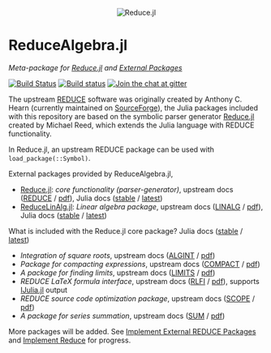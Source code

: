 <p align="center">
  <img src="https://github.com/chakravala/Reduce.jl/blob/master/docs/src/assets/logo.png" alt="Reduce.jl"/>
</p>

# ReduceAlgebra.jl

*Meta-package for [Reduce.jl](https://github.com/chakravala/Reduce.jl) and [External Packages](https://github.com/JuliaReducePkg)*

[![Build Status](https://travis-ci.org/JuliaReducePkg/ReduceAlgebra.jl.svg?branch=master)](https://travis-ci.org/JuliaReducePkg/ReduceAlgebra.jl)
[![Build status](https://ci.appveyor.com/api/projects/status/rsk2jdjwnl4spd7d?svg=true)](https://ci.appveyor.com/project/chakravala/reducealgebra-jl)
[![Join the chat at gitter](https://badges.gitter.im/Reduce-jl/Lobby.svg)](https://gitter.im/Reduce-jl/Lobby?utm_source=badge&utm_medium=badge&utm_campaign=pr-badge&utm_content=badge)

The upstream [REDUCE](http://www.reduce-algebra.com) software was originally created by Anthony C. Hearn (currently maintained on [SourceForge](https://sourceforge.net/p/reduce-algebra/)), the Julia packages included with this repository are based on the symbolic parser generator [Reduce.jl](https://github.com/chakravala/Reduce.jl) created by Michael Reed, which extends the Julia language with REDUCE functionality.

In Reduce.jl, an upstream REDUCE package can be used with `load_package(::Symbol)`.

External packages provided by ReduceAlgebra.jl,
- [Reduce.jl](https://github.com/chakravala/Reduce.jl): *core functionality (parser-generator)*, upstream docs ([REDUCE](http://www.reduce-algebra.com/manual/manual.html) / [pdf](http://www.reduce-algebra.com/manual/manual.pdf)), Julia docs ([stable](https://chakravala.github.io/Reduce.jl/stable) / [latest](https://chakravala.github.io/Reduce.jl/latest))
- [ReduceLinAlg.jl](https://github.com/JuliaReducePkg/ReduceLinAlg.jl): *Linear algebra package*, upstream docs ([LINALG](http://www.reduce-algebra.com/manual/manualse127.html) / [pdf](http://www.reduce-algebra.com/manual/contributed/linalg.pdf)), Julia docs ([stable](https://JuliaReducePkg.github.io/ReduceLinAlg.jl/stable) / [latest](https://JuliaReducePkg.github.io/ReduceLinAlg.jl/latest))

What is included with the Reduce.jl core package? Julia docs ([stable](https://chakravala.github.io/Reduce.jl/stable/man/16-packages.html) / [latest](https://chakravala.github.io/Reduce.jl/latest/man/16-packages.html))
- *Integration of square roots*, upstream docs ([ALGINT](http://www.reduce-algebra.com/manual/manualse91.html) / [pdf](http://www.reduce-algebra.com/manual/contributed/algint.pdf))
- *Package for compacting expressions*, upstream docs ([COMPACT](http://www.reduce-algebra.com/manual/manualse105.html) / [pdf](http://www.reduce-algebra.com/manual/contributed/compact.pdf))
- *A package for finding limits*, upstream docs ([LIMITS](http://www.reduce-algebra.com/manual/manualse126.html) / [pdf](http://www.reduce-algebra.com/manual/contributed/limits.pdf))
- *REDUCE LaTeX formula interface*, upstream docs ([RLFI](http://www.reduce-algebra.com/manual/manualse146.html) / [pdf](http://www.reduce-algebra.com/manual/contributed/rlfi.pdf)), supports [IJulia.jl](https://github.com/JuliaLang/IJulia.jl) output
- *REDUCE source code optimization package*, upstream docs ([SCOPE](http://www.reduce-algebra.com/manual/manualse150.html) / [pdf](http://www.reduce-algebra.com/manual/contributed/scope.pdf))
- *A package for series summation*, upstream docs ([SUM](http://www.reduce-algebra.com/manual/manualse157.html) / [pdf](http://www.reduce-algebra.com/manual/contributed/sum.pdf))

More packages will be added. See [Implement External REDUCE Packages](https://github.com/orgs/JuliaReducePkg/projects/1) and [Implement Reduce](https://github.com/chakravala/Reduce.jl/projects/1) for progress.
